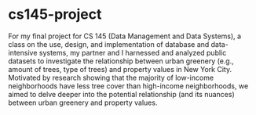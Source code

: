 # cs145-project
For my final project for CS 145 (Data Management and Data Systems), a class on the use, design, and implementation of database and data-intensive systems, my partner and I harnessed and analyzed public datasets to investigate the relationship between urban greenery (e.g., amount of trees, type of trees) and property values in New York City. Motivated by research showing that the majority of low-income neighborhoods have less tree cover than high-income neighborhoods, we aimed to delve deeper into the potential relationship (and its nuances) between urban greenery and property values.
